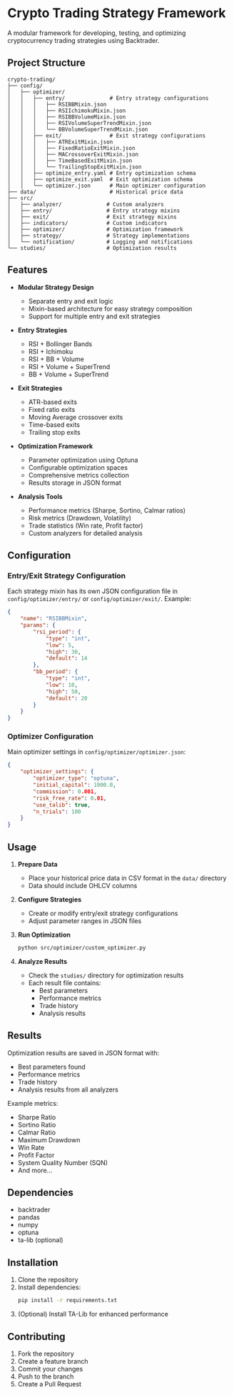 # Crypto Trading Strategy Framework

A modular framework for developing, testing, and optimizing cryptocurrency trading strategies using Backtrader.

## Project Structure

```
crypto-trading/
├── config/
│   ├── optimizer/
│   │   ├── entry/              # Entry strategy configurations
│   │   │   ├── RSIBBMixin.json
│   │   │   ├── RSIIchimokuMixin.json
│   │   │   ├── RSIBBVolumeMixin.json
│   │   │   ├── RSIVolumeSuperTrendMixin.json
│   │   │   └── BBVolumeSuperTrendMixin.json
│   │   ├── exit/               # Exit strategy configurations
│   │   │   ├── ATRExitMixin.json
│   │   │   ├── FixedRatioExitMixin.json
│   │   │   ├── MACrossoverExitMixin.json
│   │   │   ├── TimeBasedExitMixin.json
│   │   │   └── TrailingStopExitMixin.json
│   │   ├── optimize_entry.yaml # Entry optimization schema
│   │   ├── optimize_exit.yaml  # Exit optimization schema
│   │   └── optimizer.json      # Main optimizer configuration
├── data/                       # Historical price data
├── src/
│   ├── analyzer/              # Custom analyzers
│   ├── entry/                 # Entry strategy mixins
│   ├── exit/                  # Exit strategy mixins
│   ├── indicators/            # Custom indicators
│   ├── optimizer/             # Optimization framework
│   ├── strategy/              # Strategy implementations
│   └── notification/          # Logging and notifications
└── studies/                   # Optimization results
```

## Features

- **Modular Strategy Design**
  - Separate entry and exit logic
  - Mixin-based architecture for easy strategy composition
  - Support for multiple entry and exit strategies

- **Entry Strategies**
  - RSI + Bollinger Bands
  - RSI + Ichimoku
  - RSI + BB + Volume
  - RSI + Volume + SuperTrend
  - BB + Volume + SuperTrend

- **Exit Strategies**
  - ATR-based exits
  - Fixed ratio exits
  - Moving Average crossover exits
  - Time-based exits
  - Trailing stop exits

- **Optimization Framework**
  - Parameter optimization using Optuna
  - Configurable optimization spaces
  - Comprehensive metrics collection
  - Results storage in JSON format

- **Analysis Tools**
  - Performance metrics (Sharpe, Sortino, Calmar ratios)
  - Risk metrics (Drawdown, Volatility)
  - Trade statistics (Win rate, Profit factor)
  - Custom analyzers for detailed analysis

## Configuration

### Entry/Exit Strategy Configuration

Each strategy mixin has its own JSON configuration file in `config/optimizer/entry/` or `config/optimizer/exit/`. Example:

```json
{
    "name": "RSIBBMixin",
    "params": {
        "rsi_period": {
            "type": "int",
            "low": 5,
            "high": 30,
            "default": 14
        },
        "bb_period": {
            "type": "int",
            "low": 10,
            "high": 50,
            "default": 20
        }
    }
}
```

### Optimizer Configuration

Main optimizer settings in `config/optimizer/optimizer.json`:

```json
{
    "optimizer_settings": {
        "optimizer_type": "optuna",
        "initial_capital": 1000.0,
        "commission": 0.001,
        "risk_free_rate": 0.01,
        "use_talib": true,
        "n_trials": 100
    }
}
```

## Usage

1. **Prepare Data**
   - Place your historical price data in CSV format in the `data/` directory
   - Data should include OHLCV columns

2. **Configure Strategies**
   - Create or modify entry/exit strategy configurations
   - Adjust parameter ranges in JSON files

3. **Run Optimization**
   ```bash
   python src/optimizer/custom_optimizer.py
   ```

4. **Analyze Results**
   - Check the `studies/` directory for optimization results
   - Each result file contains:
     - Best parameters
     - Performance metrics
     - Trade history
     - Analysis results

## Results

Optimization results are saved in JSON format with:
- Best parameters found
- Performance metrics
- Trade history
- Analysis results from all analyzers

Example metrics:
- Sharpe Ratio
- Sortino Ratio
- Calmar Ratio
- Maximum Drawdown
- Win Rate
- Profit Factor
- System Quality Number (SQN)
- And more...

## Dependencies

- backtrader
- pandas
- numpy
- optuna
- ta-lib (optional)

## Installation

1. Clone the repository
2. Install dependencies:
   ```bash
   pip install -r requirements.txt
   ```
3. (Optional) Install TA-Lib for enhanced performance

## Contributing

1. Fork the repository
2. Create a feature branch
3. Commit your changes
4. Push to the branch
5. Create a Pull Request 